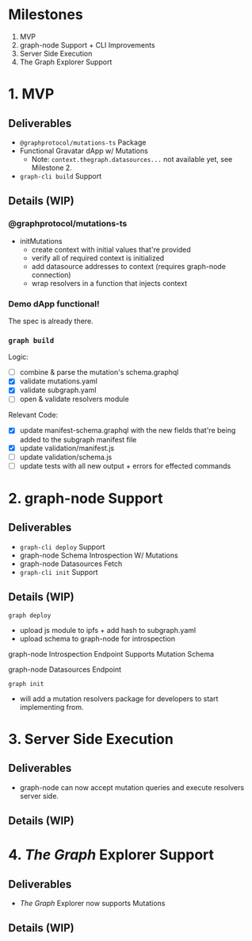 # Milestones
1. MVP  
2. graph-node Support + CLI Improvements  
3. Server Side Execution  
4. The Graph Explorer Support

# 1. MVP
## Deliverables
* `@graphprotocol/mutations-ts` Package
* Functional Gravatar dApp w/ Mutations  
  * Note: `context.thegraph.datasources...` not available yet, see Milestone 2.
* `graph-cli build` Support

## Details (WIP)
### @graphprotocol/mutations-ts
- initMutations
  - create context with initial values that're provided
  - verify all of required context is initialized
  - add datasource addresses to context (requires graph-node connection)
  - wrap resolvers in a function that injects context

### Demo dApp functional!
The spec is already there.

### `graph build`  
Logic: 
- [ ] combine & parse the mutation's schema.graphql
- [x] validate mutations.yaml
- [x] validate subgraph.yaml
- [ ] open & validate resolvers module

Relevant Code:
- [x] update manifest-schema.graphql with the new fields that're being added to the subgraph manifest file
- [x] update validation/manifest.js
- [ ] update validation/schema.js
- [ ] update tests with all new output + errors for effected commands

# 2. graph-node Support
## Deliverables
* `graph-cli deploy` Support
* graph-node Schema Introspection W/ Mutations
* graph-node Datasources Fetch
* `graph-cli init` Support

## Details (WIP)
`graph deploy`
- upload js module to ipfs + add hash to subgraph.yaml
- upload schema to graph-node for introspection

graph-node Introspection Endpoint Supports Mutation Schema

graph-node Datasources Endpoint

`graph init`
- will add a mutation resolvers package for developers to start implementing from.

# 3. Server Side Execution
## Deliverables
* graph-node can now accept mutation queries and execute resolvers server side.

## Details (WIP)

# 4. *The Graph* Explorer Support
## Deliverables
* *The Graph* Explorer now supports Mutations

## Details (WIP)